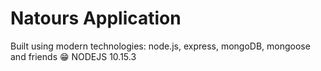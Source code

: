 # Natours Application

Built using modern technologies: node.js, express, mongoDB, mongoose and friends 😁
NODEJS 10.15.3